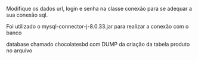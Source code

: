 Modifique os dados url, login e senha na classe conexão para se adequar a sua conexão sql.

Foi utilizado o mysql-connector-j-8.0.33.jar para realizar a conexão com o banco

database chamado chocolatesbd com DUMP da criação da tabela produto no arquivo
